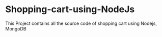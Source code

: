 # Shopping-cart-using-NodeJs
This Project contains all the source code of shopping cart using Nodejs, MongoDB 
